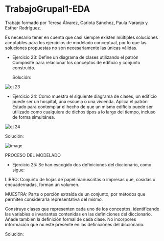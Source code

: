 # TrabajoGrupal1-EDA
Trabajo formado por Teresa Álvarez, Carlota Sánchez, Paula Naranjo y Esther Rodríguez.

Es necesario tener en cuenta que casi siempre existen múltiples soluciones aceptables para los ejercicios de modelado conceptual, por lo que las soluciones propuestas no son necesariamente las únicas válidas.


- Ejercicio 23: Define un diagrama de clases utilizando el patrón Composite para relacionar los conceptos de edificio y conjunto construido.

  Solución:

![ej 23](https://user-images.githubusercontent.com/91721860/153229882-2528c7b5-b529-4a6b-aa91-e54a7adcdde5.JPG)

- Ejercicio 24: Como muestra el siguiente diagrama de clases, un edificio puede ser un hospital, una escuela o una vivienda. Aplica el patrón Estado para contemplar el hecho de que un mismo edificio puede ser utilizado como cualquiera de dichos tipos a lo largo del tiempo, incluso de forma simultánea.

![ej 24](https://user-images.githubusercontent.com/91721860/153233922-cfb3ad55-75b1-4219-bff3-cbadb5818c38.JPG)


  Solución:

![image](https://user-images.githubusercontent.com/91721860/153236484-0f1fbc12-c69a-40ef-a6e3-6f3f6ba589f1.png)


PROCESO DEL MODELADO

- Ejercicio 25: Se han escogido dos definiciones del diccionario, como sigue:

LIBRO: Conjunto de hojas de papel manuscritas o impresas que, cosidas o encuadernadas, forman un volumen.

MUESTRA: Parte o porción extraída de un conjunto, por métodos que permiten considerarla representativa del mismo.

Construye clases que representen cada uno de los conceptos, identificando las variables e invariantes contenidas en las definiciones del diccionario. Añade también la definición formal de cada clase. No incorpores información que no esté presente en las definiciones del diccionario.

  Solución:
